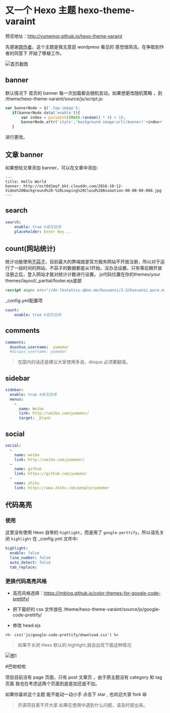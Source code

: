 # 又一个 Hexo 主题 hexo-theme-varaint

预览地址：http://yumemor.github.io/hexo-theme-varaint

先感谢[原作者](www.dahuzi.me)，这个主题是我无意逛 wordpress 看见的 感觉很简洁。在争取到作者的同意下 开始了移植工作。

  ![首页截图](https://imgchr.github.la/varaint.png)

## banner
默认情况下 首页的 banner 每一次加载都会随机变动，如果想更改随机策略 ，到 /theme/hexo-theme-varaint/source/js/script.js:

```javascript
var bannerNode = $('.top-image');
   if(bannerNode.data('enable')){
       var index = parseInt((Math.random() * 4) + 1);
       bannerNode.attr('style','background-image:url(/banner/'+index+'.jpg)');
   }
``` 

进行更改。

## 文章 banner

如果想给文章添加 banner，可以在文章中添加:

```vim
---
title: Hello World
banner: http://oct8d1mqf.bkt.clouddn.com/2016-10-12-Video%20Background%20-%20Looping%20Cloud%20Animation-00-00-00-000.jpg
---
```


## search
```yaml
search: 
    enable: true #是否启用
    placeholder: Enter Key...
```

## count(网站统计)

统计功能使用[不蒜子](http://service.ibruce.info/)，目前最大的弊端就是官方服务网站不开放注册，所以对于运行了一段时间的网站，不蒜子的数据都是从1开始，没办法设置，只有等后期开放注册之后，登入网站才能对统计计数进行设置。
js代码位置在你的themes/your themes/layout/_partial/footer.ejs底部

```html
<script async src="//dn-lbstatics.qbox.me/busuanzi/2.3/busuanzi.pure.mini.js"></script>
```
_config.yml配置项

```yaml
count: 
    enable: true #是否启用
```

## comments

```yaml
comments:
  duoshuo_username:  yumemor
  #disqus_username: yumemor
```

> 在国内的话还是建议大家使用多说，disqus 必须要翻墙。

## sidebar

```yaml
sidebar: 
  enable: true #是否启用
  menus:
    -
      name: Weibo
      link: http://weibo.com/yumemor/
      target: _blank
```

## social

```yaml
social: 
  -
    name: weibo
    link: http://weibo.com/yumemor/
  -
    name: github
    link: https://github.com/yumemor
  -
    name: zhihu
    link: https://www.zhihu.com/people/yumemor
```

## 代码高亮 


### 使用

这里没有使用 Hexo 自带的 `highlight`，而是用了 `google-perttify`，所以请先关闭 `highlight` 在 _config.yml 文件中:

```yaml
highlight:
  enable: false
  line_number: false
  auto_detect: false
  tab_replace:
```

### 更换代码高亮风格

- 高亮风格选择：https://jmblog.github.io/color-themes-for-google-code-prettify/

- 把下载好的 css 文件放在 /theme/hexo-theme-varaint/source/js/google-code-prettify/

- 修改 head.ejs 

```ejs
<%- css('js/google-code-prettify/download.css') %>
```

> 如果不关闭 Hexo 默认的 highlight,就会出现下面这种情况

![图1](http://oct8d1mqf.bkt.clouddn.com/2016-11-10-09%3A13%3A21.jpg)


#巴啦啦啦

项目目前没有 page 页面，只有 post 文章页 ，由于原主题没有 category 和 tag 页面 我也在考虑这两个页面到底是加还是不加。

如果你喜欢这个主题 能不能动一动小手 点击下 star , 也欢迎大家 fork 😄 

> 开源项目离不开大家 如果在使用中遇到什么问题，请及时提出来。


